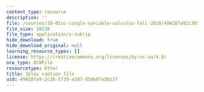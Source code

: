 ```yaml
---
content_type: resource
description: ''
file: /courses/18-01sc-single-variable-calculus-fall-2010/494287a92c365739a38755de07a5b11f_55ncRlBZstA.vtt
file_size: 10138
file_type: application/x-subrip
hide_download: true
hide_download_original: null
learning_resource_types: []
license: https://creativecommons.org/licenses/by-nc-sa/4.0/
ocw_type: OCWFile
resourcetype: Other
title: 3play caption file
uid: 494287a9-2c36-5739-a387-55de07a5b11f
---
```

